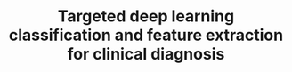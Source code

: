 ---
layout: "publication"
title: "Targeted deep learning classification and feature extraction for clinical diagnosis"
type: "paper"
order: 191
year: 2023
authors: "Yiting Tsai, Vikash Nanthakumar, Saeed Mohammadi, Susan A. Baldwin, Bhushan Gopaluni, and Fei Geng"
journal: "iScience"
external_url: "https://doi.org/10.1016/j.isci.2023.108006"
pdf: "2023J12_yiting_cell.pdf"
thumbnail: "2023J12_yiting_cell.png"
image: "/assets/thumbnails/2023J12_yiting_cell.png"
thumbnail_caption: "Figure 2. Detailed ML workflow for the Scleroderma patient dataset."
description: "Protein biomarkers can be used to characterize symptom classes, which describe the metabolic or immunodeficient state of patients during the progression of a specific disease. Recent literature has shown that machine learning methods can complement traditional clinical methods in identifying biomarkers. However, many machine learning frameworks only apply narrowly to a specific archetype or subset of diseases. In this paper, we propose a feature extractor which can discover protein biomarkers for a wide variety of classification problems. The feature extractor uses a special type of deep learning model, which discovers a latent space that allows for optimal class separation and enhanced class cluster identity. The extracted biomarkers can then be used to train highly accurate supervised learning models. We apply our methods to a dataset involving COVID-19 patients and another involving scleroderma patients, to demonstrate improved class separation and reduced false discovery rates compared to results obtained using traditional models."
---
